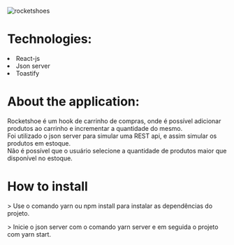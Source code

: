 ![rocketshoes](https://user-images.githubusercontent.com/55575751/146587675-72cb253f-b2b2-40de-b5e8-2d756299d02d.gif)

<h1> Technologies: </h1>

<li> React-js </li>
<li> Json server </li>
<li> Toastify </li>

<h1>About the application: </h1>

<p>Rocketshoe é um hook de carrinho de compras, onde é possível adicionar produtos ao carrinho e incrementar a quantidade do mesmo.

<br/>
Foi utilizado o json server para simular uma REST api, e assim simular os produtos em estoque. 
<br/>Não é possível que o usuário selecione a quantidade de produtos maior que disponível no estoque.
</p>

<h1> How to install </h1>

<p> > Use o comando yarn ou npm install para instalar as dependências do projeto. </p>
<p> > Inicie o json server com o comando yarn server e em seguida o projeto com yarn start. </p>
